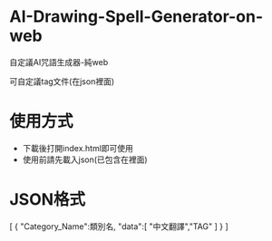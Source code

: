 # AI-Drawing-Spell-Generator-on-web
自定議AI咒語生成器-純web

可自定議tag文件(在json裡面)

# 使用方式
* 下載後打開index.html即可使用
* 使用前請先載入json(已包含在裡面)

# JSON格式
[
	{
		"Category_Name":類別名,
		"data":[
		"中文翻譯","TAG"
		]
	}
]

